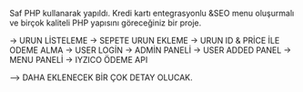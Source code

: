 Saf PHP kullanarak yapıldı. Kredi kartı entegrasyonlu &SEO menu oluşurmalı ve birçok kaliteli PHP yapısını göreceğiniz bir proje.


-> URUN LİSTELEME
-> SEPETE URUN EKLEME
-> URUN ID & PRİCE İLE ODEME ALMA
-> USER LOGİN
-> ADMİN PANELİ
-> USER ADDED PANEL
-> MENU PANELİ
-> IYZICO ÖDEME API 

  --> DAHA EKLENECEK BİR ÇOK DETAY OLUCAK.
